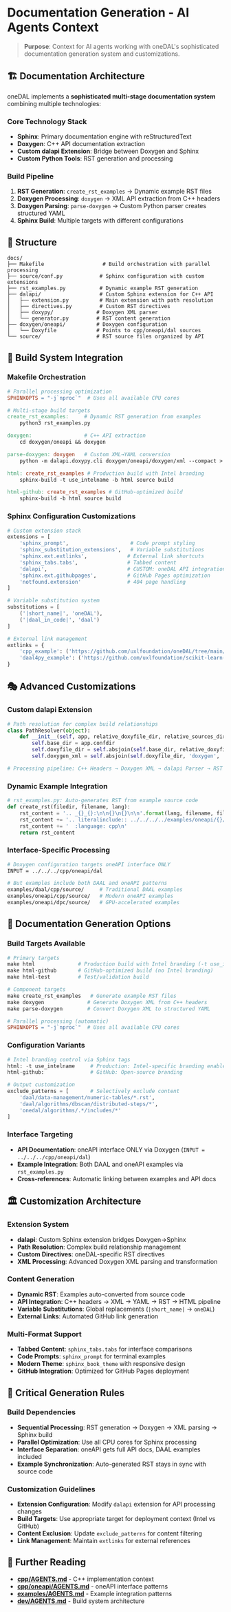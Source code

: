 
# Documentation Generation - AI Agents Context

> **Purpose**: Context for AI agents working with oneDAL's sophisticated documentation generation system and customizations.

## 🏗️ Documentation Architecture

oneDAL implements a **sophisticated multi-stage documentation system** combining multiple technologies:

### Core Technology Stack
- **Sphinx**: Primary documentation engine with reStructuredText
- **Doxygen**: C++ API documentation extraction  
- **Custom dalapi Extension**: Bridge between Doxygen and Sphinx
- **Custom Python Tools**: RST generation and processing

### Build Pipeline
1. **RST Generation**: `create_rst_examples` → Dynamic example RST files
2. **Doxygen Processing**: `doxygen` → XML API extraction from C++ headers
3. **Doxygen Parsing**: `parse-doxygen` → Custom Python parser creates structured YAML
4. **Sphinx Build**: Multiple targets with different configurations

## 📁 Structure
```
docs/
├── Makefile                   # Build orchestration with parallel processing
├── source/conf.py            # Sphinx configuration with custom extensions  
├── rst_examples.py           # Dynamic example RST generation
├── dalapi/                   # Custom Sphinx extension for C++ API
│   ├── extension.py          # Main extension with path resolution
│   ├── directives.py         # Custom RST directives
│   ├── doxypy/              # Doxygen XML parser
│   └── generator.py         # RST content generation
├── doxygen/oneapi/          # Doxygen configuration
│   └── Doxyfile             # Points to cpp/oneapi/dal sources
└── source/                  # RST source files organized by API
```

## 🔧 Build System Integration

### Makefile Orchestration
```makefile
# Parallel processing optimization
SPHINXOPTS = "-j`nproc`"  # Uses all available CPU cores

# Multi-stage build targets
create_rst_examples:     # Dynamic RST generation from examples
    python3 rst_examples.py

doxygen:                 # C++ API extraction
    cd doxygen/oneapi && doxygen

parse-doxygen: doxygen   # Custom XML→YAML conversion
    python -m dalapi.doxypy.cli doxygen/oneapi/doxygen/xml --compact > build/tree.yaml

html: create_rst_examples # Production build with Intel branding
    sphinx-build -t use_intelname -b html source build

html-github: create_rst_examples # GitHub-optimized build
    sphinx-build -b html source build
```

### Sphinx Configuration Customizations
```python
# Custom extension stack
extensions = [
    'sphinx_prompt',                    # Code prompt styling
    'sphinx_substitution_extensions',   # Variable substitutions
    'sphinx.ext.extlinks',             # External link shortcuts
    'sphinx_tabs.tabs',                # Tabbed content
    'dalapi',                          # CUSTOM: oneDAL API integration
    'sphinx.ext.githubpages',          # GitHub Pages optimization
    'notfound.extension'               # 404 page handling
]

# Variable substitution system
substitutions = [
    ('|short_name|', 'oneDAL'),
    ('|daal_in_code|', 'daal')
]

# External link management
extlinks = {
    'cpp_example': ('https://github.com/uxlfoundation/oneDAL/tree/main/examples/daal/cpp/source/%s', None),
    'daal4py_example': ('https://github.com/uxlfoundation/scikit-learn-intelex/tree/main/examples/daal4py/%s', None),
}
```

## 🎭 Advanced Customizations

### Custom dalapi Extension
```python
# Path resolution for complex build relationships
class PathResolver(object):
    def __init__(self, app, relative_doxyfile_dir, relative_sources_dir):
        self.base_dir = app.confdir
        self.doxyfile_dir = self.absjoin(self.base_dir, relative_doxyfile_dir)
        self.doxygen_xml = self.absjoin(self.doxyfile_dir, 'doxygen', 'xml')

# Processing pipeline: C++ Headers → Doxygen XML → dalapi Parser → RST Content → Sphinx HTML
```

### Dynamic Example Integration  
```python
# rst_examples.py: Auto-generates RST from example source code
def create_rst(filedir, filename, lang):
    rst_content = '.. _{}_{}:\n\n{}\n{}\n\n'.format(lang, filename, filename, '#' * len(filename))
    rst_content += '.. literalinclude:: ../../../../examples/oneapi/{}/source/{}/{}\n'.format(lang, filedir, filename)
    rst_content += '  :language: cpp\n'
    return rst_content
```

### Interface-Specific Processing
```bash
# Doxygen configuration targets oneAPI interface ONLY
INPUT = ../../../cpp/oneapi/dal

# But examples include both DAAL and oneAPI patterns
examples/daal/cpp/source/     # Traditional DAAL examples
examples/oneapi/cpp/source/   # Modern oneAPI examples  
examples/oneapi/dpc/source/   # GPU-accelerated examples
```

## 🎯 Documentation Generation Options

### Build Targets Available
```makefile
# Primary targets
make html              # Production build with Intel branding (-t use_intelname)
make html-github       # GitHub-optimized build (no Intel branding)
make html-test         # Test/validation build

# Component targets  
make create_rst_examples   # Generate example RST files
make doxygen              # Generate Doxygen XML from C++ headers
make parse-doxygen        # Convert Doxygen XML to structured YAML

# Parallel processing (automatic)
SPHINXOPTS = "-j`nproc`"  # Uses all available CPU cores
```

### Configuration Variants
```python
# Intel branding control via Sphinx tags
html: -t use_intelname     # Production: Intel-specific branding enabled
html-github:               # GitHub: Open-source branding

# Output customization
exclude_patterns = [       # Selectively exclude content
    'daal/data-management/numeric-tables/*.rst',
    'daal/algorithms/dbscan/distributed-steps/*',
    'onedal/algorithms/.*/includes/*'
]
```

### Interface Targeting
- **API Documentation**: oneAPI interface ONLY via Doxygen (`INPUT = ../../../cpp/oneapi/dal`)
- **Example Integration**: Both DAAL and oneAPI examples via `rst_examples.py`
- **Cross-references**: Automatic linking between examples and API docs

## 🏛️ Customization Architecture

### Extension System
- **dalapi**: Custom Sphinx extension bridges Doxygen→Sphinx
- **Path Resolution**: Complex build relationship management
- **Custom Directives**: oneDAL-specific RST directives
- **XML Processing**: Advanced Doxygen XML parsing and transformation

### Content Generation
- **Dynamic RST**: Examples auto-converted from source code
- **API Integration**: C++ headers → XML → YAML → RST → HTML pipeline
- **Variable Substitutions**: Global replacements (`|short_name|` → `oneDAL`)
- **External Links**: Automated GitHub link generation

### Multi-Format Support
- **Tabbed Content**: `sphinx_tabs.tabs` for interface comparisons
- **Code Prompts**: `sphinx_prompt` for terminal examples  
- **Modern Theme**: `sphinx_book_theme` with responsive design
- **GitHub Integration**: Optimized for GitHub Pages deployment

## 🎯 Critical Generation Rules

### Build Dependencies
- **Sequential Processing**: RST generation → Doxygen → XML parsing → Sphinx build
- **Parallel Optimization**: Use all CPU cores for Sphinx processing
- **Interface Separation**: oneAPI gets full API docs, DAAL examples included
- **Example Synchronization**: Auto-generated RST stays in sync with source code

### Customization Guidelines  
- **Extension Configuration**: Modify `dalapi` extension for API processing changes
- **Build Targets**: Use appropriate target for deployment context (Intel vs GitHub)
- **Content Exclusion**: Update `exclude_patterns` for content filtering
- **Link Management**: Maintain `extlinks` for external references

## 📖 Further Reading
- **[cpp/AGENTS.md](../cpp/AGENTS.md)** - C++ implementation context
- **[cpp/oneapi/AGENTS.md](../cpp/oneapi/AGENTS.md)** - oneAPI interface patterns
- **[examples/AGENTS.md](../examples/AGENTS.md)** - Example integration patterns  
- **[dev/AGENTS.md](../dev/AGENTS.md)** - Build system architecture
